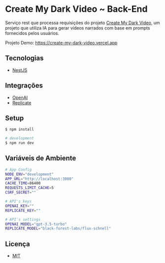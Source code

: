 # Create My Dark Video ~ Back-End

Serviço rest que processa requisições do projeto [Create My Dark Video](https://github.com/iamThiagoo/create-my-dark-video), um projeto que utiliza IA para gerar vídeos narrados com base em prompts fornecidos pelos usuários.

Projeto Demo: https://create-my-dark-video.vercel.app

## Tecnologias
- [NestJS](https://nestjs.com/)

## Integrações
- [OpenAI](https://openai.com/)
- [Replicate](https://replicate.com/)

## Setup

```bash
$ npm install

# development
$ npm run dev
```

## Variáveis de Ambiente

```bash
# App Config
NODE_ENV="development"
APP_URL="http://localhost:3000"
CACHE_TIME=86400
REQUESTS_LIMIT_CACHE=5
CSRF_SECRET=""

# API's keys
OPENAI_KEY=""
REPLICATE_KEY=""

# API's settings
OPENAI_MODEL="gpt-3.5-turbo"
REPLICATE_MODEL="black-forest-labs/flux-schnell"
```

## Licença
- [MIT](./LICENSE)
